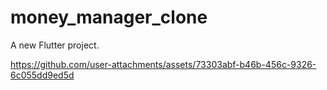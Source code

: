 # money_manager_clone

A new Flutter project.

https://github.com/user-attachments/assets/73303abf-b46b-456c-9326-6c055dd9ed5d

